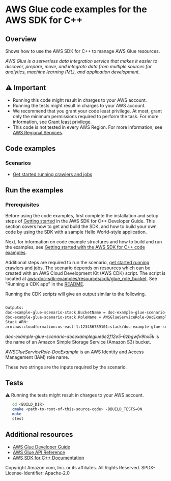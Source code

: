 # AWS Glue code examples for the AWS SDK for C++

## Overview

Shows how to use the AWS SDK for C++ to manage AWS Glue resources.

*AWS Glue is a serverless data integration service that makes it easier to discover, prepare, move, and integrate data from multiple sources for analytics, machine learning (ML), and application development.*

## ⚠️ Important

* Running this code might result in charges to your AWS account.
* Running the tests might result in charges to your AWS account.
* We recommend that you grant your code least privilege. At most, grant only the minimum permissions required to perform the task. For more information, see [Grant least privilege](https://docs.aws.amazon.com/IAM/latest/UserGuide/best-practices.html#grant-least-privilege).
* This code is not tested in every AWS Region. For more information, see [AWS Regional Services](https://aws.amazon.com/about-aws/global-infrastructure/regional-product-services).

## Code examples

### Scenarios

* [Get started running crawlers and jobs](glue_getting_started_scenario.cpp)

## Run the examples

### Prerequisites

Before using the code examples, first complete the installation and setup steps
of [Getting started](https://docs.aws.amazon.com/sdk-for-cpp/v1/developer-guide/getting-started.html) in the AWS SDK for
C++ Developer Guide.
This section covers how to get and build the SDK, and how to build your own code by using the SDK with a
sample Hello World-style application.

Next, for information on code example structures and how to build and run the examples, see [Getting started with the AWS SDK for C++ code examples](https://docs.aws.amazon.com/sdk-for-cpp/v1/developer-guide/getting-started-code-examples.html).

Additional steps are required to run the scenario, [get started running
crawlers and jobs](glue_getting_started_scenario.cpp). The scenario depends
on resources which can be created with an AWS Cloud Development Kit (AWS CDK)
script. The script is located at
[aws-doc-sdk-examples/resources/cdk/glue_role_bucket](../../../resources/cdk/glue_role_bucket). See "Running a CDK app" in the [README](../../../resources/cdk/README.md).

Running the CDK scripts will give an output similar to the following.

```sh

Outputs:
doc-example-glue-scenario-stack.BucketName = doc-example-glue-scenario-docexampleglue6e2f12e5-6zbgwfv9hx5k
doc-example-glue-scenario-stack.RoleName = AWSGlueServiceRole-DocExample
Stack ARN:
arn:aws:cloudformation:us-east-1:123456789101:stack/doc-example-glue-scenario-stack/12345789-1234-1234-1234-123456789101

```
_doc-example-glue-scenario-docexampleglue6e2f12e5-6zbgwfv9hx5k_ is the name 
of an Amazon Simple Storage Service (Amazon S3) bucket.

_AWSGlueServiceRole-DocExample_ is an AWS Identity and Access Management 
(IAM) role name. 

These two strings are the inputs required by the scenario.

## Tests

⚠️ Running the tests might result in charges to your AWS account.

```sh
   cd <BUILD_DIR>
   cmake <path-to-root-of-this-source-code> -DBUILD_TESTS=ON
   make
   ctest 
```   

## Additional resources

* [AWS Glue Developer Guide](https://docs.aws.amazon.com/glue/latest/dg/what-is-glue.html)
* [AWS Glue API Reference](https://docs.aws.amazon.com/glue/latest/dg/aws-glue-api.html)
* [AWS SDK for C++ Documentation](https://docs.aws.amazon.com/sdk-for-cpp/index.html)

Copyright Amazon.com, Inc. or its affiliates. All Rights Reserved. SPDX-License-Identifier: Apache-2.0
